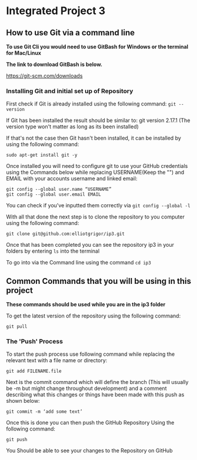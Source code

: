 # Integrated Project 3

## How to use Git via a command line

**To use Git Cli you would need to use GitBash for Windows or the terminal for Mac/Linux**

**The link to download GitBash is below.**

https://git-scm.com/downloads

### Installing Git and initial set up of Repository
First check if Git is already installed using the following command:
```git --version```

If Git has been installed the result should be similar to:
git version 2.17.1 
(The version type won't matter as long as its been installed)

If that's not the case then Git hasn't been installed, it can be installed by using the following command:

```sudo apt-get install git -y```

Once installed you will need to configure git to use your GitHub credentials using the Commands below while replacing USERNAME(Keep the "") and EMAIL with your accounts username and linked email:
```
git config --global user.name “USERNAME”
git config --global user.email EMAIL
```

You can check if you've inputted them correctly via `git config --global -l`

With all that done the next step is to clone the repository to you computer using the following command:

```git clone git@github.com:elliotgrigor/ip3.git```

Once that has been completed you can see the repository ip3 in your folders by entering `ls` into the terminal

To go into via the Command line using the command `cd ip3`


## Common Commands that you will be using in this project
**These commands should be used while you are in the ip3 folder**

To get the latest version of the repository using the following command:

```git pull```

### The 'Push' Process
To start the push process use following command while replacing the relevant text with a file name or directory:

```git add FILENAME.file```

Next is the commit command which will define the branch (This will usually be -m but might change throughout development) and a comment describing  what this changes or things have been made with this push as shown below:

```git commit -m ‘add some text’```

Once this is done you can then push the GitHub Repository Using the following command:

```git push```

You Should be able to see your changes to the Repository on GitHub